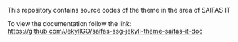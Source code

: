 This repository contains source codes of the theme in the area of SAIFAS IT

To view the documentation follow the link: https://github.com/JekyllGO/saifas-ssg-jekyll-theme-saifas-it-doc
